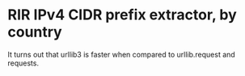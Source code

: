 # RIR IPv4 CIDR prefix extractor, by country

It turns out that urllib3 is faster when compared to urllib.request and requests.
